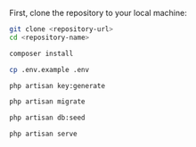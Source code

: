 First, clone the repository to your local machine:
```bash
git clone <repository-url>
cd <repository-name>

composer install

cp .env.example .env

php artisan key:generate

php artisan migrate

php artisan db:seed

php artisan serve
